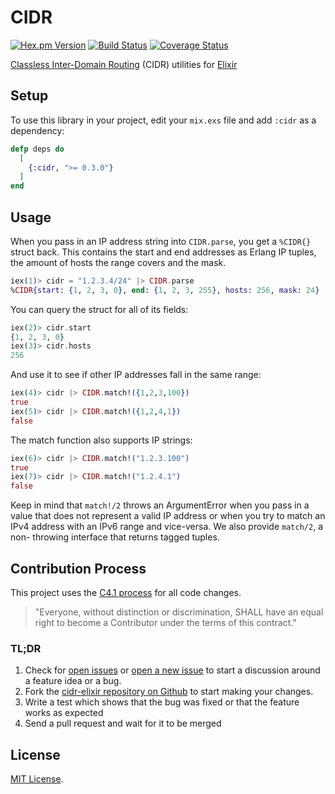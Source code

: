 # CIDR

[![Hex.pm Version](http://img.shields.io/hexpm/v/cidr.svg)](https://hex.pm/packages/cidr)
[![Build Status](https://travis-ci.org/c-rack/cidr-elixir.png?branch=master)](https://travis-ci.org/c-rack/cidr-elixir)
[![Coverage Status](https://coveralls.io/repos/c-rack/cidr-elixir/badge.svg?branch=&service=github)](https://coveralls.io/github/c-rack/cidr-elixir?branch=)

[Classless Inter-Domain Routing](https://en.wikipedia.org/wiki/Classless_Inter-Domain_Routing)
(CIDR) utilities for [Elixir](http://www.elixir-lang.org/)

## Setup

To use this library in your project, edit your `mix.exs` file and add `:cidr`
as a dependency:

```elixir
defp deps do
  [
    {:cidr, ">= 0.3.0"}
  ]
end
```

## Usage

When you pass in an IP address string into `CIDR.parse`, you get a `%CIDR{}`
struct back. This contains the start and end addresses as Erlang IP tuples,
the amount of hosts the range covers and the mask.

```elixir
iex(1)> cidr = "1.2.3.4/24" |> CIDR.parse
%CIDR{start: {1, 2, 3, 0}, end: {1, 2, 3, 255}, hosts: 256, mask: 24}
```

You can query the struct for all of its fields:

```elixir
iex(2)> cidr.start
{1, 2, 3, 0}
iex(3)> cidr.hosts
256
```

And use it to see if other IP addresses fall in the same range:

```elixir
iex(4)> cidr |> CIDR.match!({1,2,3,100})
true
iex(5)> cidr |> CIDR.match!({1,2,4,1})
false
```

The match function also supports IP strings:

```elixir
iex(6)> cidr |> CIDR.match!("1.2.3.100")
true
iex(7)> cidr |> CIDR.match!("1.2.4.1")
false
```

Keep in mind that `match!/2` throws an ArgumentError when you pass in a value
that does not represent a valid IP address or when you try to match an IPv4
address with an IPv6 range and vice-versa. We also provide `match/2`, a non-
throwing interface that returns tagged tuples.

## Contribution Process

This project uses the [C4.1 process](http://rfc.zeromq.org/spec:22) for all
code changes.

> "Everyone, without distinction or discrimination, SHALL have an equal right
> to become a Contributor under the terms of this contract."

### TL;DR

1. Check for [open issues](https://github.com/c-rack/cidr-elixir/issues) or
[open a new issue](https://github.com/c-rack/cidr-elixir/issues/new) to start
a discussion around a feature idea or a bug.
2. Fork the [cidr-elixir repository on Github](https://github.com/c-rack/cidr-elixir)
to start making your changes.
3. Write a test which shows that the bug was fixed or that the feature works as
expected
4. Send a pull request and wait for it to be merged

## License

[MIT License](LICENSE).
